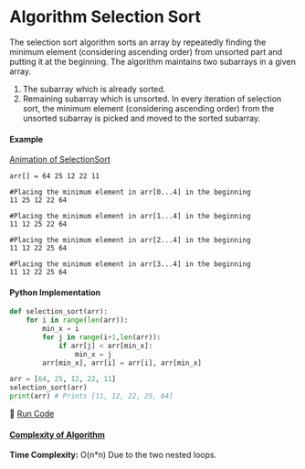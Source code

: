 # Algorithm Selection Sort

The selection sort algorithm sorts an array by repeatedly finding the minimum element (considering ascending order) from unsorted part and
putting it at the beginning. The algorithm maintains two subarrays in a given array.
1) The subarray which is already sorted.
2) Remaining subarray which is unsorted.
In every iteration of selection sort, the minimum element (considering ascending order) from the unsorted subarray is picked and moved to 
the sorted subarray.

#### Example
[Animation of SelectionSort](http://www.sorting-algorithms.com/selection-sort)

```
arr[] = 64 25 12 22 11

#Placing the minimum element in arr[0...4] in the beginning
11 25 12 22 64

#Placing the minimum element in arr[1...4] in the beginning
11 12 25 22 64

#Placing the minimum element in arr[2...4] in the beginning
11 12 22 25 64

#Placing the minimum element in arr[3...4] in the beginning
11 12 22 25 64 
```

#### Python Implementation

```python
def selection_sort(arr):
    for i in range(len(arr)):
        min_x = i
        for j in range(i+1,len(arr)):
            if arr[j] < arr[min_x]:
                min_x = j
        arr[min_x], arr[i] = arr[i], arr[min_x]

arr = [64, 25, 12, 22, 11]
selection_sort(arr)
print(arr) # Prints [11, 12, 22, 25, 64]
```

:rocket: [Run Code](https://repl.it/CXwQ)

#### [Complexity of Algorithm](https://www.freecodecamp.com/videos/big-o-notation-what-it-is-and-why-you-should-care)

**Time Complexity:** O(n*n) Due to the two nested loops.
